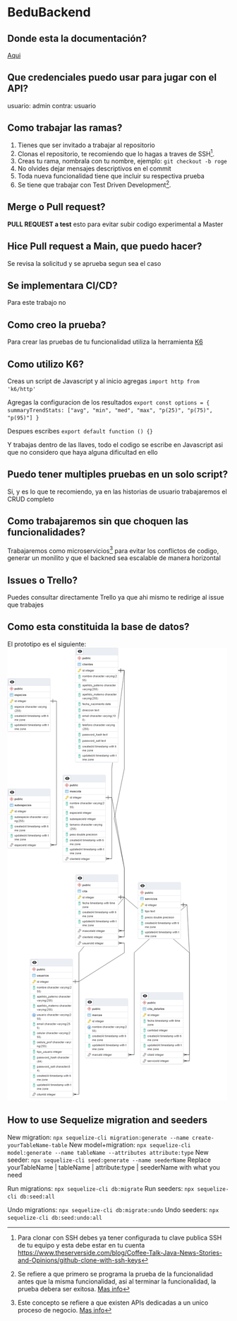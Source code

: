 # BeduBackend

## Donde esta la documentación?
[Aqui](https://veterinaria-api-bedu-2022.herokuapp.com/docs/#/)

## Que credenciales puedo usar para jugar con el API?
usuario: admin
contra: usuario

## Como trabajar las ramas?
1. Tienes que ser invitado a trabajar al repositorio
2. Clonas el repositorio, te recomiendo que lo hagas a traves de SSH[^1].
3. Creas tu rama, nombrala con tu nombre, ejemplo: `git checkout -b roge`
4. No olvides dejar mensajes descriptivos en el commit
5. Toda nueva funcionalidad tiene que incluir su respectiva prueba
6. Se tiene que trabajar con Test Driven Development[^2].

## Merge o Pull request?
**PULL REQUEST a test** esto para evitar subir codigo experimental a Master

## Hice Pull request a Main, que puedo hacer?
Se revisa la solicitud y se aprueba segun sea el caso

## Se implementara CI/CD?
Para este trabajo no

## Como creo la prueba?
Para crear las pruebas de tu funcionalidad utiliza la herramienta [K6](https://k6.io/docs/getting-started/installation/) 

## Como utilizo K6?
Creas un script de Javascript y al inicio agregas `import http from 'k6/http'`

Agregas la configuracion de los resultados `export const options = {
summaryTrendStats: ["avg", "min", "med", "max", "p(25)", "p(75)", "p(95)"]
}`

Despues escribes `export default function () {}`

Y trabajas dentro de las llaves, todo el codigo se escribe en Javascript asi que
no considero que haya alguna dificultad en ello

## Puedo tener multiples pruebas en un solo script?
Si, y es lo que te recomiendo, ya en las historias de usuario trabajaremos el CRUD completo

## Como trabajaremos sin que choquen las funcionalidades?
Trabajaremos como microservicios[^3] para evitar los conflictos de codigo, generar un monilito y que el backned sea escalable de manera horizontal

## Issues o Trello?
Puedes consultar directamente Trello ya que ahi mismo te redirige al issue que trabajes

## Como esta constituida la base de datos?
El prototipo es el siguiente:
![Diagrama](/diagrams/ERDDiagram1.png)

## How to use Sequelize migration and seeders

New migration: `npx sequelize-cli migration:generate --name create-yourTableName-table`
New model+migration: `npx sequelize-cli model:generate --name tableName --attributes attribute:type`
New seeder: `npx sequelize-cli seed:generate --name seederName`
Replace yourTableName | tableName | attribute:type | seederName with what you need

Run migrations: `npx sequelize-cli db:migrate`
Run seeders: `npx sequelize-cli db:seed:all`

Undo migrations: `npx sequelize-cli db:migrate:undo`
Undo seeders: `npx sequelize-cli db:seed:undo:all`

[^1]: Para clonar con SSH debes ya tener configurada tu clave publica SSH de tu equipo y esta debe estar en tu cuenta https://www.theserverside.com/blog/Coffee-Talk-Java-News-Stories-and-Opinions/github-clone-with-ssh-keys

[^2]: Se refiere a que primero se programa la prueba de la funcionalidad antes que la misma funcionalidad, asi al terminar la funcionalidad, la prueba debera ser exitosa. [Mas info](https://www.paradigmadigital.com/dev/tdd-como-metodologia-de-diseno-de-software/)

[^3]: Este concepto se refiere a que existen APIs dedicadas a un unico proceso de negocio. [Mas info](https://microservices.io/)

